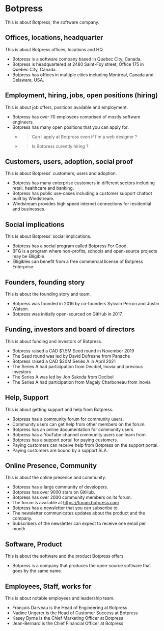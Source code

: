 # Botpress

This is about Botpress, the software company.

## Offices, locations, headquarter

This is about Botpress offices, locations and HQ.

- Botpress is a software company based in Quebec City, Canada.
- Botpress is headquartered at 2480 Saint-Foy street, Office 175 in Quebec City, Canada.
- Botpress has offices in multiple cities including Montréal, Canada and Delaware, USA.

## Employment, hiring, jobs, open positions (hiring)

This is about job offers, positions available and employment.

- Botpress has over 70 employees comprised of mostly software engineers.
- Botpress has many open positions that you can apply for.
  - > Can I apply at Botpress even if I'm a web designer ?
  - > Is Botpress curently hiring ?

## Customers, users, adoption, social proof

This is about Botpress' customers, users and adoption.

- Botpress has many enterprise customers in different sectors including retail, healthcare and banking.
- Botpress has public use-cases including a customer support chatbot built by Windstream.
- Windstream provides high speed internet connections for residential and businesses.

## Social implications

This is about Botpress' social implications.

- Botpress has a social program called Botpress For Good.
- BFG is a program where non-profits, schools and open-source projects may be Elligible.
- Elligibles can benefit from a free commercial license of Botpress Enterprise.

## Founders, founding story

This is about the founding story and team.

- Botpress was founded in 2016 by co-founders Sylvain Perron and Justin Watson.
- Botpress was initially open-sourced on GitHub in 2017.

## Funding, investors and board of directors

This is about funding and investors of Botpress.

- Botpress raised a CAD $1.5M Seed round in November 2019
- The Seed round was led by David Dufresne from Panache
- Botpress raised a CAD $20M Series A in April 2021
- The Series A had participation from Decibel, Inovia and previous investors
- The Series A was led by Jon Sakoda from Decibel
- The Series A had participation from Magaly Charboneau from Inovia

## Help, Support

This is about getting support and help from Botpress.

- Botpress has a community forum for community users.
- Community users can get help from other members on the forum.
- Botpress has an online documentation for community users.
- Botpress has a YouTube channel community users can learn from.
- Botpress has a support portal for paying customers.
- Paying customers can receive help from Botpress on the support portal.
- Paying customers are bound by a support SLA.

## Online Presence, Community

This is about the online presence and community.

- Botpress has a large community of developers.
- Botpress has over 9000 stars on GitHub.
- Botpress has over 2000 community members on its forum.
- The forum is available at https://forum.botpress.com
- Botpress has a newsletter that you can subscribe to.
- The newsletter communicates updates about the product and the company.
- Subscribers of the newsletter can expect to receive one email per month.

## Software, Product

This is about the software and the product Botpress offers.

- Botpress is a company that produces the open-source software that goes by the same name.

## Employees, Staff, works for

This is about notable employees and leadership team.

- François Darveau is the Head of Engineering at Botpress
- Nadine Ungerer is the Head of Customer Success at Botpress
- Kasey Byrne is the Chief Marketing Officer at Botpress
- Jean-Bernard is the Chief Financial Officer at Botpress
